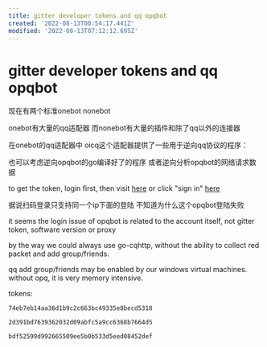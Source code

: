 ```yaml
---
title: gitter developer tokens and qq opqbot
created: '2022-08-13T00:54:17.441Z'
modified: '2022-08-13T07:12:12.695Z'
---
```


# gitter developer tokens and qq opqbot

现在有两个标准onebot nonebot

onebot有大量的qq适配器 而nonebot有大量的插件和除了qq以外的连接器

在onebot的qq适配器中 oicq这个适配器提供了一些用于逆向qq协议的程序：

也可以考虑逆向opqbot的go编译好了的程序 或者逆向分析opqbot的网络请求数据

to get the token, login first, then visit [here](https://developer.gitter.im/apps) or click "sign in" [here](https://developer.gitter.im/)

据说扫码登录只支持同一个ip下面的登陆 不知道为什么这个opqbot登陆失败

it seems the login issue of opqbot is related to the account itself, not gitter token, software version or proxy

by the way we could always use go-cqhttp, without the ability to collect red packet and add group/friends.

qq add group/friends may be enabled by our windows virtual machines. without opq, it is very memory intensive.

tokens:
```
74eb7eb14aa36d1b9c2c663bc49335e8becd5318
```
```
2d391bd7639362032d09abfc5a9cc6368b7664d5
```
```
bdf52599d992665509ee5b0b533d5eed08452def
```
